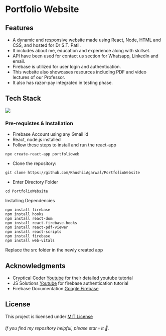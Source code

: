 # Portfolio Website
## Features
- A dynamic and responsive website made using React, Node, HTML and CSS, and hosted for Dr S.T. Patil. 
- It includes about me, education and experience along with skillset. 
- API have been used for contact us section for Whatsapp, LinkedIn and email.
- Firebase is utilized for user login and authentication.
- This website also showcases resources including PDF and video lectures of our Professor. 
- It also has razor-pay integrated in testing phase.

## Tech Stack
[![](https://skillicons.dev/icons?i=js,html,css,react,nodejs,firebase)](https://skillicons.dev)
### Pre-requistes & Installation
* Firebase Account using any Gmail id
* React, node.js installed
* Follow these steps to install and run the react-app
```
npx create-react-app portfolioweb
```

* Clone the repository:
```
git clone https://github.com/KhushiiAgarwal/PortfolioWebsite
```
* Enter Directory Folder
```
cd PortfolioWebsite
```
Installing Dependencies 
```
npm install firebase
npm install hooks
npm install react-dom 
npm install react-firebase-hooks 
npm install react-pdf-viewer
npm install react-scripts 
npm install firebase
npm install web-vitals 
```
Replace the src folder in the newly created app
## Acknowledgments
- Cryptical Coder [Youtube](https://www.youtube.com/watch?v=3aCoZudPEKE&list=WL) for their detailed youtube tutorial
- JS Solutions [Youtube](https://www.youtube.com/watch?v=0HJ9wPq0B54) for firebase authentication tutorial
- Firebase Documentation [Google Firebase](https://firebase.google.com/docs/web/setup)

## License
This project is licensed under [MIT License](docs/license.md)
###### If you find my repository helpful, please star⭐ it 🌟.
